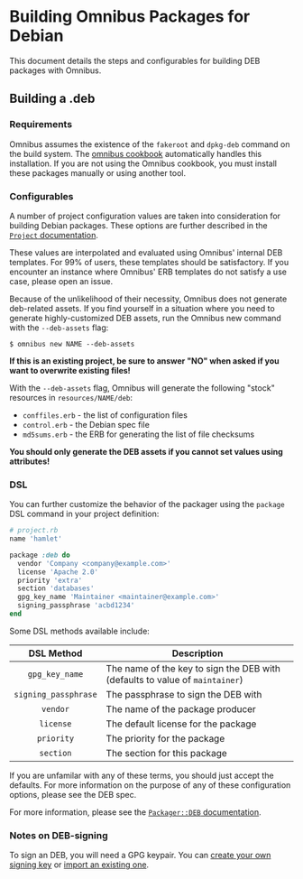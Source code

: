 Building Omnibus Packages for Debian
====================================
This document details the steps and configurables for building DEB packages with Omnibus.


Building a .deb
---------------
### Requirements
Omnibus assumes the existence of the `fakeroot` and `dpkg-deb` command on the build system. The [omnibus cookbook](https://supermarket.getchef.com/cookbooks/omnibus) automatically handles this installation. If you are not using the Omnibus cookbook, you must install these packages manually or using another tool.

### Configurables
A number of project configuration values are taken into consideration for building Debian packages. These options are further described in the [`Project` documentation](http://rubydoc.info/github/opscode/omnibus/Omnibus/Project).

These values are interpolated and evaluated using Omnibus' internal DEB templates. For 99% of users, these templates should be satisfactory. If you encounter an instance where Omnibus' ERB templates do not satisfy a use case, please open an issue.

Because of the unlikelihood of their necessity, Omnibus does not generate deb-related assets. If you find yourself in a situation where you need to generate highly-customized DEB assets, run the Omnibus new command with the `--deb-assets` flag:

    $ omnibus new NAME --deb-assets

**If this is an existing project, be sure to answer "NO" when asked if you want to overwrite existing files!**

With the `--deb-assets` flag, Omnibus will generate the following "stock" resources in `resources/NAME/deb`:

- `conffiles.erb` - the list of configuration files
- `control.erb` - the Debian spec file
- `md5sums.erb` - the ERB for generating the list of file checksums

**You should only generate the DEB assets if you cannot set values using attributes!**

### DSL
You can further customize the behavior of the packager using the `package` DSL command in your project definition:

```ruby
# project.rb
name 'hamlet'

package :deb do
  vendor 'Company <company@example.com>'
  license 'Apache 2.0'
  priority 'extra'
  section 'databases'
  gpg_key_name 'Maintainer <maintainer@example.com>'
  signing_passphrase 'acbd1234'
end
```

Some DSL methods available include:

| DSL Method           | Description                                                                  |
| :------------------: | -----------------------------------------------------------------------------|
| `gpg_key_name`       | The name of the key to sign the DEB with (defaults to value of `maintainer`) |
| `signing_passphrase` | The passphrase to sign the DEB with                                          |
| `vendor`             | The name of the package producer                                             |
| `license`            | The default license for the package                                          |
| `priority`           | The priority for the package                                                 |
| `section`            | The section for this package                                                 |

If you are unfamilar with any of these terms, you should just accept the defaults. For more information on the purpose of any of these configuration options, please see the DEB spec.

For more information, please see the [`Packager::DEB` documentation](http://rubydoc.info/github/opscode/omnibus/Omnibus/Packager/DEB).

### Notes on DEB-signing
To sign an DEB, you will need a GPG keypair. You can [create your own signing key](http://www.madboa.com/geek/gpg-quickstart/) or [import an existing one](http://irtfweb.ifa.hawaii.edu/~lockhart/gpg/gpg-cs.html).
